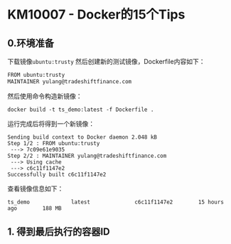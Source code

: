 # KM10007 - Docker的15个Tips

## 0.环境准备

下载镜像`ubuntu:trusty` 然后创建新的测试镜像，Dockerfile内容如下：

```bash
FROM ubuntu:trusty
MAINTAINER yulang@tradeshiftfinance.com
```

然后使用命令构造新镜像：

```
docker build -t ts_demo:latest -f Dockerfile .
```

运行完成后将得到一个新镜像：

```
Sending build context to Docker daemon 2.048 kB
Step 1/2 : FROM ubuntu:trusty
 ---> 7c09e61e9035
Step 2/2 : MAINTAINER yulang@tradeshiftfinance.com
 ---> Using cache
 ---> c6c11f1147e2
Successfully built c6c11f1147e2
```

查看镜像信息如下：

```
ts_demo             latest              c6c11f1147e2        15 hours ago        188 MB
```

## 1. 得到最后执行的容器ID



